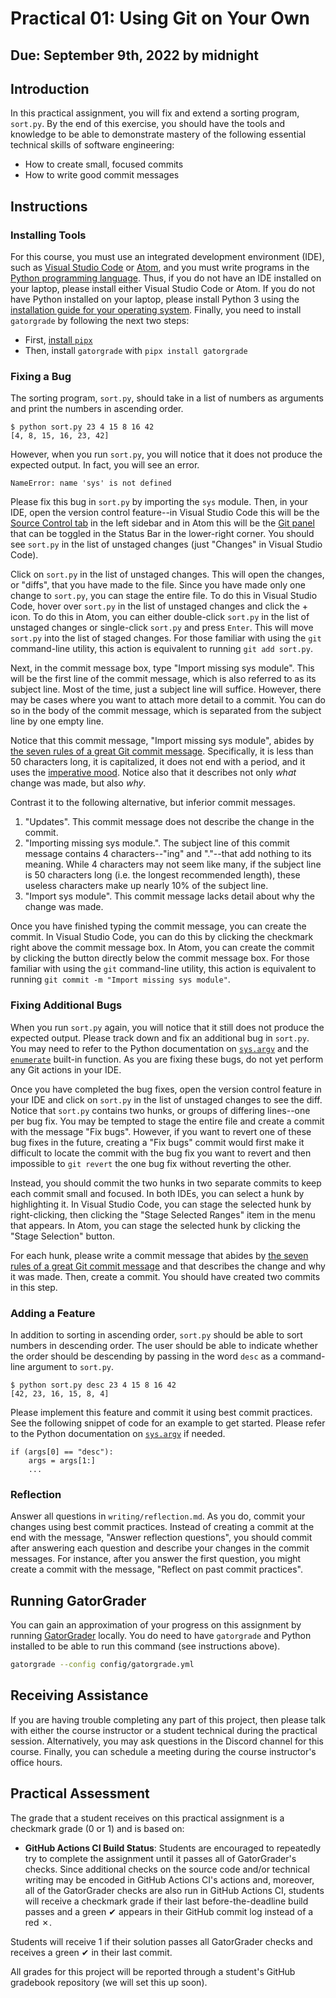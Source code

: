 # Practical 01: Using Git on Your Own

## Due: September 9th, 2022 by midnight

## Introduction

In this practical assignment, you will fix and extend a sorting program, `sort.py`. By the end of this exercise, you should have the tools and knowledge to be able to demonstrate mastery of the following essential technical skills of software engineering:

- How to create small, focused commits
- How to write good commit messages

## Instructions

### Installing Tools

For this course, you must use an integrated development environment (IDE), such as [Visual Studio Code](https://code.visualstudio.com/) or [Atom](https://atom.io/), and you must write programs in the [Python programming language](https://www.python.org/). Thus, if you do not have an IDE installed on your laptop, please install either Visual Studio Code or Atom. If you do not have Python installed on your laptop, please install Python 3 using the [installation guide for your operating system](https://docs.python-guide.org/starting/installation/#python-3-installation-guides). Finally, you need to install `gatorgrade` by following the next two steps:
  - First, [install `pipx`](https://pypa.github.io/pipx/installation/)
  - Then, install `gatorgrade` with `pipx install gatorgrade`

### Fixing a Bug

The sorting program, `sort.py`, should take in a list of numbers as arguments and print the numbers in ascending order. 

```console
$ python sort.py 23 4 15 8 16 42
[4, 8, 15, 16, 23, 42]
```

However, when you run `sort.py`, you will notice that it does not produce the expected output. In fact, you will see an error.

```console
NameError: name 'sys' is not defined
```

Please fix this bug in `sort.py` by importing the `sys` module. Then, in your IDE, open the version control feature--in Visual Studio Code this will be the [Source Control tab](https://code.visualstudio.com/docs/editor/versioncontrol#_git-support) in the left sidebar and in Atom this will be the [Git panel](https://flight-manual.atom.io/using-atom/sections/github-package/#github-package) that can be toggled in the Status Bar in the lower-right corner. You should see `sort.py` in the list of unstaged changes (just "Changes" in Visual Studio Code).

Click on `sort.py` in the list of unstaged changes. This will open the changes, or "diffs", that you have made to the file. Since you have made only one change to `sort.py`, you can stage the entire file. To do this in Visual Studio Code, hover over `sort.py` in the list of unstaged changes and click the + icon. To do this in Atom, you can either double-click `sort.py` in the list of unstaged changes or single-click `sort.py` and press `Enter`. This will move `sort.py` into the list of staged changes. For those familiar with using the `git` command-line utility, this action is equivalent to running `git add sort.py`.

Next, in the commit message box, type "Import missing sys module". This will be the first line of the commit message, which is also referred to as its subject line. Most of the time, just a subject line will suffice. However, there may be cases where you want to attach more detail to a commit. You can do so in the body of the commit message, which is separated from the subject line by one empty line.

Notice that this commit message, "Import missing sys module", abides by [the seven rules of a great Git commit message](https://cbea.ms/git-commit/). Specifically, it is less than 50 characters long, it is capitalized, it does not end with a period, and it uses the [imperative mood](https://en.wikipedia.org/wiki/Imperative_mood). Notice also that it describes not only *what* change was made, but also *why*.

Contrast it to the following alternative, but inferior commit messages.

1. "Updates". This commit message does not describe the change in the commit.
1. "Importing missing sys module.". The subject line of this commit message contains 4 characters--"ing" and "."--that add nothing to its meaning. While 4 characters may not seem like many, if the subject line is 50 characters long (i.e. the longest recommended length), these useless characters make up nearly 10% of the subject line.
1. "Import sys module". This commit message lacks detail about why the change was made.

Once you have finished typing the commit message, you can create the commit. In Visual Studio Code, you can do this by clicking the checkmark right above the commit message box. In Atom, you can create the commit by clicking the button directly below the commit message box. For those familiar with using the `git` command-line utility, this action is equivalent to running `git commit -m "Import missing sys module"`.

### Fixing Additional Bugs

When you run `sort.py` again, you will notice that it still does not produce the expected output. Please track down and fix an additional bug in `sort.py`. You may need to refer to the Python documentation on [`sys.argv`](https://docs.python.org/3/library/sys.html?highlight=argv#sys.argv) and the [`enumerate`](https://docs.python.org/3/library/functions.html?highlight=enumerate#enumerate) built-in function. As you are fixing these bugs, do not yet perform any Git actions in your IDE.

Once you have completed the bug fixes, open the version control feature in your IDE and click on `sort.py` in the list of unstaged changes to see the diff. Notice that `sort.py` contains two hunks, or groups of differing lines--one per bug fix. You may be tempted to stage the entire file and create a commit with the message "Fix bugs". However, if you want to revert one of these bug fixes in the future, creating a "Fix bugs" commit would first make it difficult to locate the commit with the bug fix you want to revert and then impossible to `git revert` the one bug fix without reverting the other.

Instead, you should commit the two hunks in two separate commits to keep each commit small and focused. In both IDEs, you can select a hunk by highlighting it. In Visual Studio Code, you can stage the selected hunk by right-clicking, then clicking the "Stage Selected Ranges" item in the menu that appears. In Atom, you can stage the selected hunk by clicking the "Stage Selection" button.

For each hunk, please write a commit message that abides by [the seven rules of a great Git commit message](https://cbea.ms/git-commit/) and that describes the change and why it was made. Then, create a commit. You should have created two commits in this step.

### Adding a Feature

In addition to sorting in ascending order, `sort.py` should be able to sort numbers in descending order. The user should be able to indicate whether the order should be descending by passing in the word `desc` as a command-line argument to `sort.py`.

```console
$ python sort.py desc 23 4 15 8 16 42
[42, 23, 16, 15, 8, 4]
```

Please implement this feature and commit it using best commit practices. See the following snippet of code for an example to get started. Please refer to the Python documentation on [`sys.argv`](https://docs.python.org/3/library/sys.html?highlight=argv#sys.argv) if needed.

```
if (args[0] == "desc"):
    args = args[1:]
    ...
```

### Reflection

Answer all questions in `writing/reflection.md`. As you do, commit your changes using best commit practices. Instead of creating a commit at the end with the message, "Answer reflection questions", you should commit after answering each question and describe your changes in the commit messages. For instance, after you answer the first question, you might create a commit with the message, "Reflect on past commit practices".

## Running GatorGrader

You can gain an approximation of your progress on this assignment by running [GatorGrader](https://github.com/GatorEducator/gatorgrader) locally. You do need to have `gatorgrade` and Python installed to be able to run this command (see instructions above).

```bash
gatorgrade --config config/gatorgrade.yml
```

## Receiving Assistance

If you are having trouble completing any part of this project, then please talk
with either the course instructor or a student technical during the practical
session. Alternatively, you may ask questions in the Discord channel for this
course. Finally, you can schedule a meeting during the course instructor's
office hours.

## Practical Assessment

The grade that a student receives on this practical assignment is a checkmark grade (0 or 1) and is based on:

- **GitHub Actions CI Build Status**: Students are encouraged to
  repeatedly try to complete the assignment until it passes all of GatorGrader's
  checks. Since additional checks on the source code and/or
  technical writing may be encoded in GitHub Actions CI's actions and, moreover, all of
  the GatorGrader checks are also run in GitHub Actions CI, students will receive a
  checkmark grade if their last before-the-deadline build passes and a green
  &#x2714; appears in their GitHub commit log instead of a red &#x2717;. 

Students will receive 1 if their solution passes all GatorGrader checks and receives a green  &#x2714;  in their last commit. 

All grades for this project will be reported through a student's GitHub gradebook repository (we will set this up soon).

